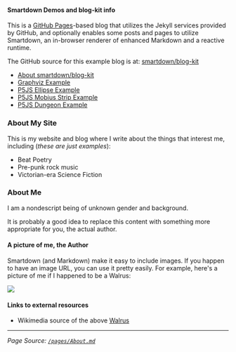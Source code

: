 #### Smartdown Demos and blog-kit info

This is a [GitHub Pages](https://pages.github.com)-based blog that utilizes the Jekyll services provided by GitHub, and optionally enables some posts and pages to utilize Smartdown, an in-browser renderer of enhanced Markdown and a reactive runtime.

The GitHub source for this example blog is at: [smartdown/blog-kit](https://github.com/smartdown/blog-kit/)

- [About smartdown/blog-kit](/pages/AboutBlogKit)
- [Graphviz Example](/pages/Graphviz)
- [P5JS Ellipse Example](/pages/Ellipse)
- [P5JS Mobius Strip Example](/pages/Mobius)
- [P5JS Dungeon Example](/pages/Dungeon)

### About My Site

This is my website and blog where I write about the things that interest me, including (*these are just examples*):

- Beat Poetry
- Pre-punk rock music
- Victorian-era Science Fiction

### About Me

I am a nondescript being of unknown gender and background.

It is probably a good idea to replace this content with something more appropriate for you, the actual author.


#### A picture of me, the Author

Smartdown (and Markdown) make it easy to include images. If you happen to have an image URL, you can use it pretty easily. For example, here's a picture of me if I happened to be a Walrus:


![](https://upload.wikimedia.org/wikipedia/commons/thumb/c/ce/Noaa-walrus22.jpg/320px-Noaa-walrus22.jpg)


#### Links to external resources

- Wikimedia source of the above [Walrus](https://commons.wikimedia.org/wiki/File:Noaa-walrus22.jpg)


---

*Page Source: [`/pages/About.md`](/pages/About.md#-blank)*
